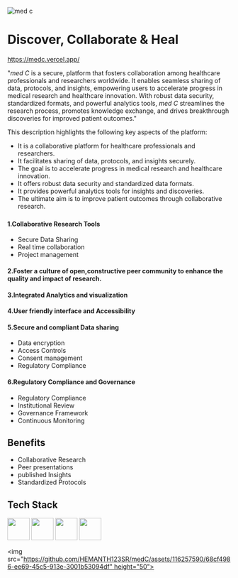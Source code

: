 ![med c](https://github.com/HEMANTH123SR/medC/assets/116257590/dba5a9c2-f88e-4d69-8c49-3d4e3615c564)
#  Discover, Collaborate & Heal

https://medc.vercel.app/

"*med C* is a secure, platform that fosters collaboration among healthcare professionals and researchers worldwide. It enables seamless sharing of data, protocols, and insights, empowering users to accelerate progress in medical research and healthcare innovation. With robust data security, standardized formats, and powerful analytics tools, *med C* streamlines the research process, promotes knowledge exchange, and drives breakthrough discoveries for improved patient outcomes."

This description highlights the following key aspects of the platform:
* It is a collaborative platform for healthcare professionals and researchers.
* It facilitates sharing of data, protocols, and insights securely.
* The goal is to accelerate progress in medical research and healthcare innovation.
* It offers robust data security and standardized data formats.
* It provides powerful analytics tools for insights and discoveries.
* The ultimate aim is to improve patient outcomes through collaborative research.
###
#### 1.Collaborative Research Tools
* Secure Data Sharing
* Real time collaboration
* Project management

#### 2.Foster a culture of open,constructive peer community to enhance the quality and impact of research.
#### 3.Integrated Analytics and visualization
#### 4.User friendly interface and Accessibility
#### 5.Secure and compliant Data sharing
+ Data encryption
+ Access Controls
+ Consent management
+ Regulatory Compliance
#### 6.Regulatory Compliance and Governance
+ Regulatory Compliance
+ Institutional Review
+ Governance Framework
+ Continuous Monitoring

###
## Benefits
* Collaborative Research
* Peer presentations
* published Insights
* Standardized Protocols
##
##
## Tech Stack

<img src="https://github.com/HEMANTH123SR/medC/assets/116257590/06ae9f4c-bd45-4533-8057-aaf9a4eed2ac" height="50">

 <img src="https://github.com/HEMANTH123SR/medC/assets/116257590/7a7c5477-e17f-48b1-be8f-fe0141a6cc6d" height="50">
 
 <img src="https://github.com/HEMANTH123SR/medC/assets/116257590/fad36074-19bb-4767-a974-b8b01690b757" height="50">
 
 <img src="https://github.com/HEMANTH123SR/medC/assets/116257590/88dd81f0-d2d3-4365-80f1-256910112c22" height="50">
 
 <img src="https://github.com/HEMANTH123SR/medC/assets/116257590/68cf4986-ee69-45c5-913e-3001b53094df" height="50">

